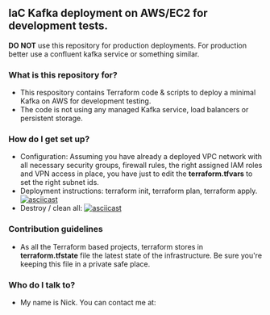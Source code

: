 ## IaC Kafka deployment on AWS/EC2 for development tests. 

**DO NOT** use this repository for production deployments. For production better use a confluent kafka service or something similar.
### What is this repository for?

* This respository contains Terraform code & scripts to deploy a minimal Kafka on AWS for development testing.
* The code is not using any managed Kafka service, load balancers or persistent storage.

### How do I get set up?

* Configuration: Assuming you have already a deployed VPC network with all necessary security groups, firewall rules, the right assigned IAM roles and VPN access in place, you have just to edit the **terraform.tfvars** to set the right subnet ids.
* Deployment instructions: terraform init, terraform plan, terraform apply.
[![asciicast](https://asciinema.org/a/4zeMcHLt0eiQijt7yZHUyTyux.png)](https://asciinema.org/a/4zeMcHLt0eiQijt7yZHUyTyux)
* Destroy / clean all: 
[![asciicast](https://asciinema.org/a/LACfdFaD9Q8EfLBWnC9MH4KSa.png)](https://asciinema.org/a/LACfdFaD9Q8EfLBWnC9MH4KSa)

### Contribution guidelines

* As all the Terraform based projects, terraform stores in **terraform.tfstate** file the latest state of the infrastructure. Be sure you're keeping this file in a private safe place.

### Who do I talk to?

* My name is Nick. You can contact me at: 
